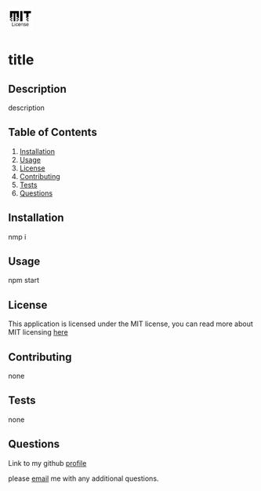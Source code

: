   [<img src="./assets/MIT.png"  width="50" height="50">](#license)

# title

## Description

description
## Table of Contents

1. [Installation](#installation)
2. [Usage](#usage)
3. [License](#license)
4. [Contributing](#contributing)
5. [Tests](#tests)
6. [Questions](#questions)

## Installation

nmp i
## Usage

npm start
## License

This application is licensed under the MIT license, you can read more about MIT licensing
[here](https://en.wikipedia.org/wiki/MIT_License)
## Contributing

none
## Tests

none
## Questions

Link to my github [profile](https://github.com/brinton0739)

please [email](mailto:me@email.com) me with any additional questions.
